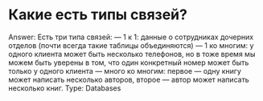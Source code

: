 # Какие есть типы связей?

Answer: Есть три типа связей: 
— 1 к 1: данные о сотрудниках дочерних отделов (почти всегда такие таблицы объединяются)
— 1 ко многим: у одного клиента может быть несколько телефонов, но в тоже время мы можем быть уверены в том, что один конкретный номер может быть только у одного клиента
— много ко многим: первое — одну книгу может написать несколько авторов, второе — автор может написать несколько книг.
Type: Databases